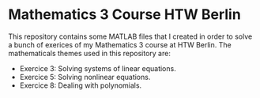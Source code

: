 # Mathematics 3 Course HTW Berlin
This repository contains some MATLAB files that I created in order to solve a bunch of exerices of my Mathematics 3 course at HTW Berlin.
The mathematicals themes used in this repository are:
* Exercice 3: Solving systems of linear equations.
* Exercice 5: Solving nonlinear equations.
* Exercice 8: Dealing with polynomials.

